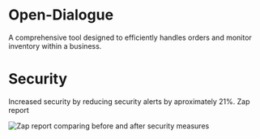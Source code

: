 # Open-Dialogue
A comprehensive tool designed to efficiently handles orders and monitor inventory within a business. 

# Security 
Increased security by reducing security alerts by aproximately 21%.
Zap report

![Zap report comparing before and after security measures](https://imgur.com/RLdsz4D.png)
